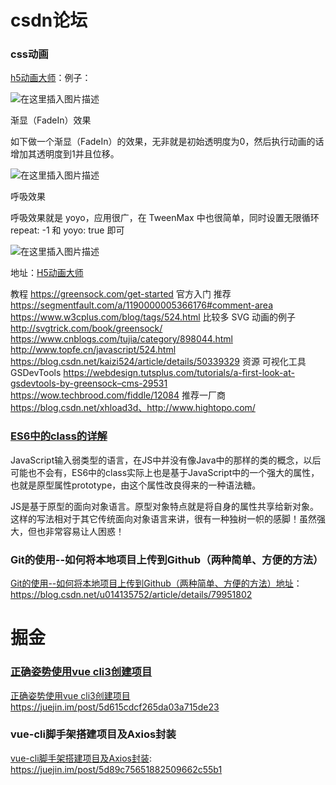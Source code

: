 # csdn论坛

### css动画

[h5动画大师](https://blog.csdn.net/zhangxin09/article/details/103275252)：例子： 

 ![在这里插入图片描述](https://img-blog.csdnimg.cn/20191206152432267.gif) 

渐显（FadeIn）效果

如下做一个渐显（FadeIn）的效果，无非就是初始透明度为0，然后执行动画的话增加其透明度到1并且位移。

 ![在这里插入图片描述](https://img-blog.csdnimg.cn/20191206161707784.gif) 

呼吸效果

呼吸效果就是 yoyo，应用很广，在 TweenMax 中也很简单，同时设置无限循环 repeat: -1 和 yoyo: true 即可

 ![在这里插入图片描述](https://img-blog.csdnimg.cn/20191206171106630.gif) 

地址：[H5动画大师]( https://blog.csdn.net/zhangxin09/article/details/103275252 )

教程
https://greensock.com/get-started 官方入门 推荐
https://segmentfault.com/a/1190000005366176#comment-area
https://www.w3cplus.com/blog/tags/524.html 比较多 SVG 动画的例子
http://svgtrick.com/book/greensock/
https://www.cnblogs.com/tujia/category/898044.html
http://www.topfe.cn/javascript/524.html
https://blog.csdn.net/kaizi524/article/details/50339329
资源
可视化工具 GSDevTools https://webdesign.tutsplus.com/tutorials/a-first-look-at-gsdevtools-by-greensock–cms-29531
https://wow.techbrood.com/fiddle/12084
推荐一厂商 https://blog.csdn.net/xhload3d、http://www.hightopo.com/

### [ES6中的class的详解](https://www.cnblogs.com/liquanjiang/p/11705868.html)

JavaScript输入弱类型的语言，在JS中并没有像Java中的那样的类的概念，以后可能也不会有，ES6中的class实际上也是基于JavaScript中的一个强大的属性，也就是原型属性prototype，由这个属性改良得来的一种语法糖。

JS是基于原型的面向对象语言。原型对象特点就是将自身的属性共享给新对象。这样的写法相对于其它传统面向对象语言来讲，很有一种独树一帜的感脚！虽然强大，但也非常容易让人困惑！

### Git的使用--如何将本地项目上传到Github（两种简单、方便的方法）

[Git的使用--如何将本地项目上传到Github（两种简单、方便的方法）地址](https://blog.csdn.net/u014135752/article/details/79951802)：https://blog.csdn.net/u014135752/article/details/79951802

# 掘金

### [正确姿势使用vue cli3创建项目]( https://juejin.im/post/5d615cdcf265da03a715de23 )

 [正确姿势使用vue cli3创建项目]( https://juejin.im/post/5d615cdcf265da03a715de23 )https://juejin.im/post/5d615cdcf265da03a715de23 

### vue-cli脚手架搭建项目及Axios封装

[vue-cli脚手架搭建项目及Axios封装](https://juejin.im/post/5d89c75651882509662c55b1): https://juejin.im/post/5d89c75651882509662c55b1 